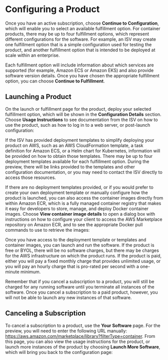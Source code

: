 # Configuring a Product<a name="buyer-configuring-a-product"></a>

 Once you have an active subscription, choose **Continue to Configuration**, which will enable you to select an available fulfillment option\. For container products, there may be up to four fulfillment options, which represent different configurations for the software\. For example, an ISV may create one fulfillment option that is a simple configuration used for testing the product, and another fulfillment option that is intended to be deployed at scale within an enterprise\. 

 Each fulfillment option will include information about which services are supported \(for example, Amazon ECS or Amazon EKS\) and also provide software version details\. Once you have chosen the appropriate fulfillment option, you can choose **Continue to Fulfillment**\. 

## Launching a Product<a name="buyer-launching-a-product"></a>

 On the launch or fulfillment page for the product, deploy your selected fulfillment option, which will be shown in the **Configuration Details** section\. Choose **Usage Instructions** to see documentation from the ISV on how to use the product, such as how to log in to a web server, or post\-launch configuration: 

 If the ISV has provided deployment templates to simplify deploying your product on AWS, such as an AWS CloudFormation template, a task definition for Amazon ECS, or a Helm chart for Kubernetes, information will be provided on how to obtain those templates\. There may be up to four deployment templates available for each fulfillment option\. During the preview, there will be links provided to the templates and other configuration documentation, or you may need to contact the ISV directly to access those resources\. 

 If there are no deployment templates provided, or if you would prefer to create your own deployment template or manually configure how the product is launched, you can also access the container images directly from within Amazon ECR, which is a fully managed container registry that makes it easy for developers to store, manage, and deploy Docker container images\. Choose **View container image details** to open a dialog box with instructions on how to configure your client to access the AWS Marketplace repository on Amazon ECR, and to see the appropriate Docker pull commands to use to retrieve the images: 

 Once you have access to the deployment template or templates and container images, you can launch and run the software\. If the product is free or BYOL, there will be no software charges, but there may be charges for the AWS infrastructure on which the product runs\. If the product is paid, either you will pay a fixed monthly charge that provides unlimited usage, or you will pay an hourly charge that is pro\-rated per second with a one\-minute minimum\. 

 Remember that if you cancel a subscription to a product, you will still be charged for any running software until you terminate all instances of the software\. Once you cancel a subscription to a paid product, however, you will not be able to launch any new instances of that software\. 

## Canceling a Subscription<a name="buyer-cancelling-a-subscription"></a>

 To cancel a subscription to a product, use the **Your Software** page\. For the preview, you will need to enter the following URL manually: [https://aws\.amazon\.com/marketplace/library?filterType=container](https://aws.amazon.com/marketplace/library?filterType=container)\. From this page, you can also view the usage instructions for the product, or launch more instances of the product by choosing **Launch More Software**, which will bring you back to the configuration page: 